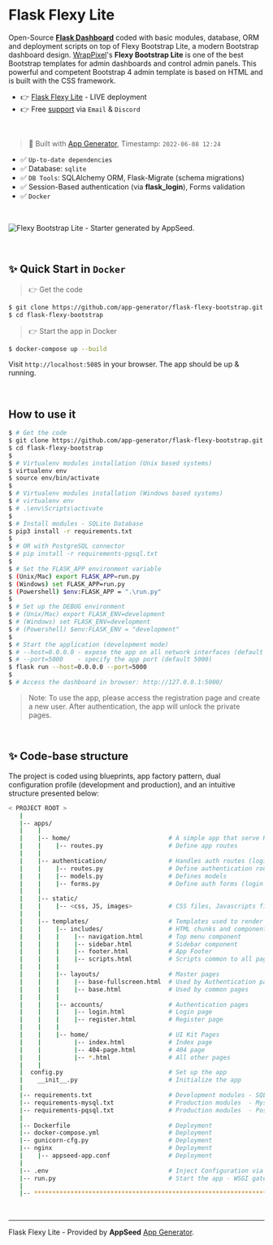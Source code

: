 # Flask Flexy Lite

Open-Source **[Flask Dashboard](https://appseed.us/admin-dashboards/flask/)** coded with basic modules, database, ORM and deployment scripts on top of Flexy Bootstrap Lite, a modern Bootstrap dashboard design. [WrapPixel](https://appseed.us/agency/wrappixel)'s **Flexy Bootstrap Lite** is one of the best Bootstrap templates for admin dashboards and control admin panels. This powerful and competent Bootstrap 4 admin template is based on HTML and is built with the CSS framework. 

- 👉 [Flask Flexy Lite](https://flask-flexy-bootstrap.appseed-srv1.com) - LIVE deployment
- 👉 Free [support](https://appseed.us/support/) via `Email` & `Discord`

<br />

> 🚀 Built with [App Generator](https://appseed.us/generator/), Timestamp: `2022-06-08 12:24`

- ✅ `Up-to-date dependencies`
- ✅ Database: `sqlite`
- ✅ `DB Tools`: SQLAlchemy ORM, Flask-Migrate (schema migrations)
- ✅ Session-Based authentication (via **flask_login**), Forms validation
- ✅ `Docker`

<br /> 

![Flexy Bootstrap Lite - Starter generated by AppSeed.](https://user-images.githubusercontent.com/51070104/172042466-c456fc58-50bd-4262-8654-a3877ed9a8aa.jpg)

<br />

## ✨ Quick Start in `Docker`

> 👉 Get the code

```bash
$ git clone https://github.com/app-generator/flask-flexy-bootstrap.git
$ cd flask-flexy-bootstrap
```

> 👉 Start the app in Docker

```bash
$ docker-compose up --build 
```

Visit `http://localhost:5085` in your browser. The app should be up & running.

<br /> 

## How to use it

```bash
$ # Get the code
$ git clone https://github.com/app-generator/flask-flexy-bootstrap.git
$ cd flask-flexy-bootstrap
$
$ # Virtualenv modules installation (Unix based systems)
$ virtualenv env
$ source env/bin/activate
$
$ # Virtualenv modules installation (Windows based systems)
$ # virtualenv env
$ # .\env\Scripts\activate
$
$ # Install modules - SQLite Database
$ pip3 install -r requirements.txt
$
$ # OR with PostgreSQL connector
$ # pip install -r requirements-pgsql.txt
$
$ # Set the FLASK_APP environment variable
$ (Unix/Mac) export FLASK_APP=run.py
$ (Windows) set FLASK_APP=run.py
$ (Powershell) $env:FLASK_APP = ".\run.py"
$
$ # Set up the DEBUG environment
$ # (Unix/Mac) export FLASK_ENV=development
$ # (Windows) set FLASK_ENV=development
$ # (Powershell) $env:FLASK_ENV = "development"
$
$ # Start the application (development mode)
$ # --host=0.0.0.0 - expose the app on all network interfaces (default 127.0.0.1)
$ # --port=5000    - specify the app port (default 5000)  
$ flask run --host=0.0.0.0 --port=5000
$
$ # Access the dashboard in browser: http://127.0.0.1:5000/
```

> Note: To use the app, please access the registration page and create a new user. After authentication, the app will unlock the private pages.

<br />

## ✨ Code-base structure

The project is coded using blueprints, app factory pattern, dual configuration profile (development and production), and an intuitive structure presented below:

```bash
< PROJECT ROOT >
   |
   |-- apps/
   |    |
   |    |-- home/                           # A simple app that serve HTML files
   |    |    |-- routes.py                  # Define app routes
   |    |
   |    |-- authentication/                 # Handles auth routes (login and register)
   |    |    |-- routes.py                  # Define authentication routes  
   |    |    |-- models.py                  # Defines models  
   |    |    |-- forms.py                   # Define auth forms (login and register) 
   |    |
   |    |-- static/
   |    |    |-- <css, JS, images>          # CSS files, Javascripts files
   |    |
   |    |-- templates/                      # Templates used to render pages
   |    |    |-- includes/                  # HTML chunks and components
   |    |    |    |-- navigation.html       # Top menu component
   |    |    |    |-- sidebar.html          # Sidebar component
   |    |    |    |-- footer.html           # App Footer
   |    |    |    |-- scripts.html          # Scripts common to all pages
   |    |    |
   |    |    |-- layouts/                   # Master pages
   |    |    |    |-- base-fullscreen.html  # Used by Authentication pages
   |    |    |    |-- base.html             # Used by common pages
   |    |    |
   |    |    |-- accounts/                  # Authentication pages
   |    |    |    |-- login.html            # Login page
   |    |    |    |-- register.html         # Register page
   |    |    |
   |    |    |-- home/                      # UI Kit Pages
   |    |         |-- index.html            # Index page
   |    |         |-- 404-page.html         # 404 page
   |    |         |-- *.html                # All other pages
   |    |    
   |  config.py                             # Set up the app
   |    __init__.py                         # Initialize the app
   |
   |-- requirements.txt                     # Development modules - SQLite storage
   |-- requirements-mysql.txt               # Production modules  - Mysql DMBS
   |-- requirements-pqsql.txt               # Production modules  - PostgreSql DMBS
   |
   |-- Dockerfile                           # Deployment
   |-- docker-compose.yml                   # Deployment
   |-- gunicorn-cfg.py                      # Deployment   
   |-- nginx                                # Deployment
   |    |-- appseed-app.conf                # Deployment 
   |
   |-- .env                                 # Inject Configuration via Environment
   |-- run.py                               # Start the app - WSGI gateway
   |
   |-- ************************************************************************
```

<br />

---
Flask Flexy Lite - Provided by **AppSeed** [App Generator](https://appseed.us/generator/).
